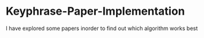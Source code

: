 # Keyphrase-Paper-Implementation
I have explored some papers inorder to find out which algorithm works best
